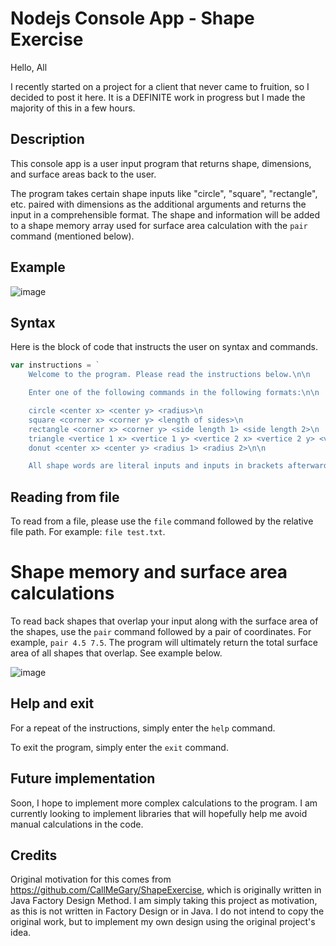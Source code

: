 # Nodejs Console App - Shape Exercise
Hello, All

I recently started on a project for a client that never came to fruition, so I decided to post it here. It is a DEFINITE work in progress but I made the majority of this in a few hours.

## Description
This console app is a user input program that returns shape, dimensions, and surface areas back to the user.

The program takes certain shape inputs like "circle", "square", "rectangle", etc. paired with dimensions as the additional arguments and returns the input in a comprehensible format. The shape and information will be added to a shape memory array used for surface area calculation with the ```pair``` command (mentioned below).

## Example
![image](https://user-images.githubusercontent.com/25441533/179361273-d3230667-45e1-42fe-9359-a992a5a05a29.png)


## Syntax
Here is the block of code that instructs the user on syntax and commands.
```javascript
var instructions = `
    Welcome to the program. Please read the instructions below.\n\n

    Enter one of the following commands in the following formats:\n\n

    circle <center x> <center y> <radius>\n
    square <corner x> <corner y> <length of sides>\n
    rectangle <corner x> <corner y> <side length 1> <side length 2>\n
    triangle <vertice 1 x> <vertice 1 y> <vertice 2 x> <vertice 2 y> <vertice 3 x> <vertice 3 y>\n
    donut <center x> <center y> <radius 1> <radius 2>\n\n

    All shape words are literal inputs and inputs in brackets afterward are numeric (e.g. 4.5, 7, etc.)\n\n`;
```

## Reading from file
To read from a file, please use the ```file``` command followed by the relative file path. For example: ```file test.txt```.

# Shape memory and surface area calculations
To read back shapes that overlap your input along with the surface area of the shapes, use the ```pair``` command followed by a pair of coordinates. For example, ```pair 4.5 7.5```. The program will ultimately return the total surface area of all shapes that overlap. See example below.

![image](https://user-images.githubusercontent.com/25441533/179364080-d1336dbf-cb0e-4e97-afc3-8fa60e772137.png)


## Help and exit
For a repeat of the instructions, simply enter the ```help``` command.

To exit the program, simply enter the ```exit``` command.

## Future implementation
Soon, I hope to implement more complex calculations to the program. I am currently looking to implement libraries that will hopefully help me avoid manual calculations in the code. 

## Credits
Original motivation for this comes from https://github.com/CallMeGary/ShapeExercise, which is originally written in Java Factory Design Method. I am simply taking this project as motivation, as this is not written in Factory Design or in Java. I do not intend to copy the original work, but to implement my own design using the original project's idea. 


